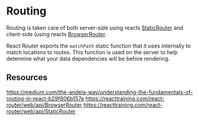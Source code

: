 # Routing

Routing is taken care of both server-side using reacts [StaticRouter](https://reacttraining.com/react-router/web/api/StaticRouter) and client-side (using reacts [BrowserRouter](https://reacttraining.com/react-router/web/api/BrowserRouter).

React Router exports the `matchPath` static function that it uses internally to match locations to routes. This function is used on the server to help determine what your data dependencies will be before rendering.

## Resources
https://medium.com/the-andela-way/understanding-the-fundamentals-of-routing-in-react-b29f806b157e
https://reacttraining.com/react-router/web/api/BrowserRouter
https://reacttraining.com/react-router/web/api/StaticRouter
